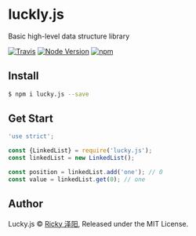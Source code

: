 # luckly.js
Basic high-level data structure library

[![Travis](https://img.shields.io/travis/rickyes/lucky.js.svg?style=for-the-badge)](https://travis-ci.org/rickyes/lucky.js)
[![Node Version](https://img.shields.io/badge/node-%3E=9.0.0-brightgreen.svg?longCache=true&style=for-the-badge)](https://www.npmjs.com/package/lucky.js)
[![npm](https://img.shields.io/npm/v/lucky.js.svg?style=for-the-badge)](https://www.npmjs.com/package/lucky.js)

## Install

``` bash
$ npm i lucky.js --save
```

## Get Start

``` js
'use strict';

const {LinkedList} = require('lucky.js');
const linkedList = new LinkedList();

const position = linkedList.add('one'); // 0
const value = linkedList.get(0); // one
```

## Author
Lucky.js © [Ricky 泽阳](https://github.com/rickyes), Released under the MIT License.  